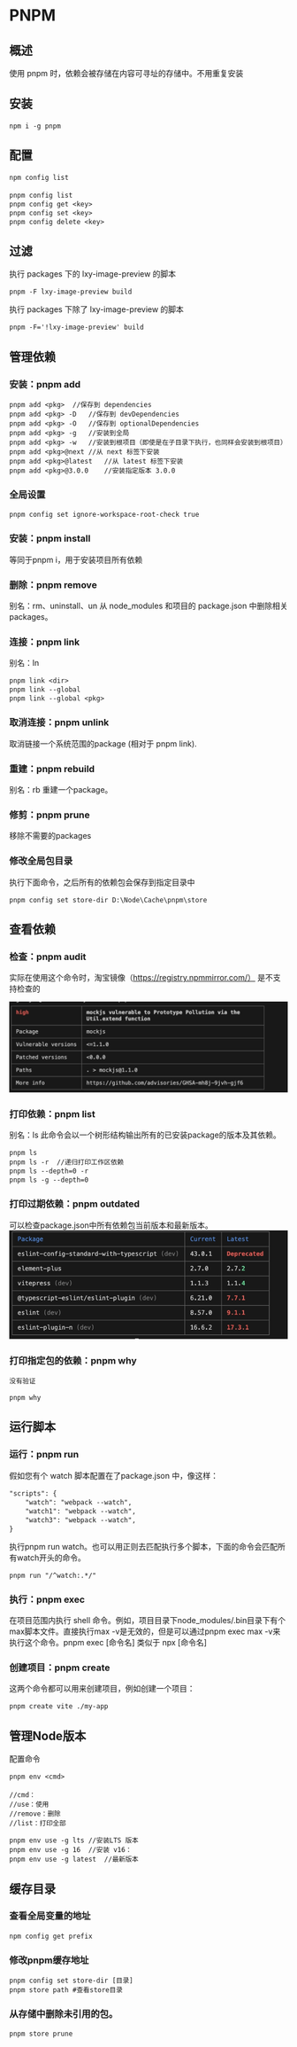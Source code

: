<!-- ---
title: VitePress
--- -->

# PNPM

## 概述

使用 pnpm 时，依赖会被存储在内容可寻址的存储中。不用重复安装

## 安装

```
npm i -g pnpm
```

## 配置

```
npm config list

pnpm config list
pnpm config get <key>
pnpm config set <key>
pnpm config delete <key>
```

## 过滤

执行 packages 下的 lxy-image-preview 的脚本

```
pnpm -F lxy-image-preview build
```

执行 packages 下除了 lxy-image-preview 的脚本

```
pnpm -F='!lxy-image-preview' build
```

## 管理依赖

### 安装：pnpm add

```
pnpm add <pkg>	//保存到 dependencies
pnpm add <pkg> -D	//保存到 devDependencies
pnpm add <pkg> -O	//保存到 optionalDependencies
pnpm add <pkg> -g	//安装到全局
pnpm add <pkg> -w	//安装到根项目（即使是在子目录下执行，也同样会安装到根项目）
pnpm add <pkg>@next	//从 next 标签下安装
pnpm add <pkg>@latest	//从 latest 标签下安装
pnpm add <pkg>@3.0.0	//安装指定版本 3.0.0

```

### 全局设置

```
pnpm config set ignore-workspace-root-check true
```

### 安装：pnpm install

等同于pnpm i，用于安装项目所有依赖

### 删除：pnpm remove

别名：rm、uninstall、un 从 node_modules 和项目的 package.json 中删除相关 packages。

### 连接：pnpm link

别名：ln

```
pnpm link <dir>
pnpm link --global
pnpm link --global <pkg>
```

### 取消连接：pnpm unlink

取消链接一个系统范围的package (相对于 pnpm link).

### 重建：pnpm rebuild

别名：rb 重建一个package。

### 修剪：pnpm prune

移除不需要的packages

### 修改全局包目录

执行下面命令，之后所有的依赖包会保存到指定目录中

```
pnpm config set store-dir D:\Node\Cache\pnpm\store
```

## 查看依赖

### 检查：pnpm audit

实际在使用这个命令时，淘宝镜像（https://registry.npmmirror.com/） 是不支持检查的

![alt text](image.png)

### 打印依赖：pnpm list

别名：ls 此命令会以一个树形结构输出所有的已安装package的版本及其依赖。

```
pnpm ls
pnpm ls -r	//递归打印工作区依赖
pnpm ls --depth=0 -r
pnpm ls -g --depth=0
```

### 打印过期依赖：pnpm outdated

可以检查package.json中所有依赖包当前版本和最新版本。 ![alt text](image-1.png)

### 打印指定包的依赖：pnpm why

`没有验证`

```
pnpm why
```

## 运行脚本

### 运行：pnpm run

假如您有个 watch 脚本配置在了package.json 中，像这样：

```
"scripts": {
    "watch": "webpack --watch",
    "watch1": "webpack --watch",
    "watch3": "webpack --watch",
}
```

执行pnpm run watch。也可以用正则去匹配执行多个脚本，下面的命令会匹配所有watch开头的命令。

```
pnpm run "/^watch:.*/"
```

### 执行：pnpm exec

在项目范围内执行 shell 命令。例如，项目目录下node_modules/.bin目录下有个max脚本文件。直接执行max -v是无效的，但是可以通过pnpm exec max -v来执行这个命令。pnpm exec [命令名] 类似于 npx [命令名]

### 创建项目：pnpm create

这两个命令都可以用来创建项目，例如创建一个项目：

```
pnpm create vite ./my-app
```

## 管理Node版本

配置命令

```
pnpm env <cmd>

//cmd：
//use：使用
//remove：删除
//list：打印全部
```

```
pnpm env use -g lts	//安装LTS 版本
pnpm env use -g 16	//安装 v16：
pnpm env use -g latest	//最新版本
```

## 缓存目录

### 查看全局变量的地址

```
npm config get prefix
```

### 修改pnpm缓存地址

```
pnpm config set store-dir [目录]
pnpm store path #查看store目录
```

### 从存储中删除未引用的包。

```
pnpm store prune
```
